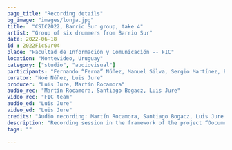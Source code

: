 ```yaml
---
page_title: "Recording details"
bg_image: "images/lonja.jpg"
title:  "CSIC2022, Barrio Sur group, take 4"  
artist: "Group of six drummers from Barrio Sur"  
date: 2022-06-18
id : 2022FicSur04
place: "Facultad de Información y Comunicación -- FIC"  
location: "Montevideo, Uruguay"  
category: ["studio", "audiovisual"]
participants: "Fernando “Ferna” Núñez, Manuel Silva, Sergio Martínez, Esteban “Gallo” Álvarez, Sebastián Anselmo, Noé Núñez"  
curator: "Noé Núñez, Luis Jure"  
producer: "Luis Jure, Martín Rocamora"  
audio_rec: "Martín Rocamora, Santiago Bogacz, Luis Jure"  
video_rec: "FIC team"  
audio_ed: "Luis Jure"  
video_ed: "Luis Jure"  
credits: "Audio recording: Martín Rocamora, Santiago Bogacz, Luis Jure  \n Cameras: FIC team  \n Audio and video editing: Luis Jure"  
description: "Recording session in the framework of the project “Documentation and analysis of Uruguayan candombe drumming” conducted by Luis Jure and Martín Rocamora, funded by CSIC, the research agency of the University. The session was produced in collaboration with FIC."  
tags: ""  

---
```

